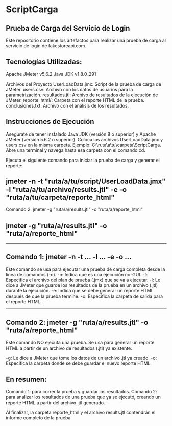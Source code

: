 # ScriptCarga

Prueba de Carga del Servicio de Login
-
Este repositorio contiene los artefactos para realizar una prueba de carga al servicio de login de fakestoreapi.com.

Tecnologías Utilizadas:
-
Apache JMeter v5.6.2
Java JDK v1.8.0_291

Archivos del Proyecto
UserLoadData.jmx: Script de la prueba de carga de JMeter.
users.csv: Archivo con los datos de usuarios para la parametrización.
resultados.jtl: Archivo de resultados de la ejecución de JMeter.
reporte_html/: Carpeta con el reporte HTML de la prueba.
conclusiones.txt: Archivo con el análisis de los resultados.

Instrucciones de Ejecución
-
Asegúrate de tener instalado Java JDK (versión 8 o superior) y Apache JMeter (versión 5.6.2 o superior).
Coloca los archivos UserLoadData.jmx y users.csv en la misma carpeta. Ejemplo: C:\ruta\a\tu\carpeta\ScriptCarga.
Abre una terminal y navega hasta esa carpeta con el comando cd.

Ejecuta el siguiente comando para iniciar la prueba de carga y generar el reporte:

jmeter -n -t "ruta/a/tu/script/UserLoadData.jmx" -l "ruta/a/tu/archivo/results.jtl" -e -o "ruta/a/tu/carpeta/reporte_html"
-
Comando 2: jmeter -g "ruta/a/results.jtl" -o "ruta/a/reporte_html"

jmeter -g "ruta/a/results.jtl" -o "ruta/a/reporte_html"
-
------------------------------------------------------------------------------------------
Comando 1: jmeter -n -t ... -l ... -e -o ...
-
Este comando se usa para ejecutar una prueba de carga completa desde la línea de comandos (-n).
-n: Indica que es una ejecución no-GUI.
-t: Especifica el archivo del plan de prueba (.jmx) que se va a ejecutar.
-l: Le dice a JMeter que guarde los resultados de la prueba en un archivo (.jtl) durante la ejecución.
-e: Indica que se debe generar un reporte HTML después de que la prueba termine.
-o: Especifica la carpeta de salida para el reporte HTML.

-------------------------------------------------------------------------------------
Comando 2: jmeter -g "ruta/a/results.jtl" -o "ruta/a/reporte_html"
-
Este comando NO ejecuta una prueba. Se usa para generar un reporte HTML a partir de un archivo de resultados (.jtl) ya existente.

-g: Le dice a JMeter que tome los datos de un archivo .jtl ya creado.
-o: Especifica la carpeta donde se debe guardar el nuevo reporte HTML.

En resumen:
-
Comando 1: para correr la prueba y guardar los resultados.
Comando 2: para analizar los resultados de una prueba que ya se ejecutó, creando un reporte HTML a partir del archivo .jtl generado.

Al finalizar, la carpeta reporte_html y el archivo results.jtl contendrán el informe completo de la prueba.
